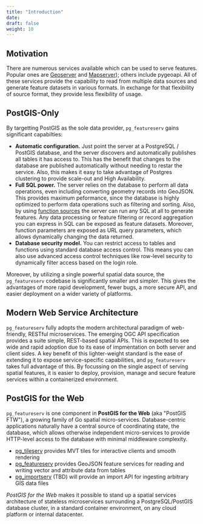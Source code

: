 ```yaml
---
title: "Introduction"
date:
draft: false
weight: 10
---
```


## Motivation

There are numerous services available which can be used to serve features.
Popular ones are [Geoserver](https://geoserver.org) and [Mapserver](https://mapserver.org)); others include pygeoapi.  All of these services provide the capability to read from multiple data sources
and generate feature datasets in various formats.
In exchange for that flexibility of source format, they provide less flexibility of usage.

## PostGIS-Only

By targetting PostGIS as the sole data provider, `pg_featureserv` gains significant capabilties:

* **Automatic configuration.** Just point the server at a PostgreSQL / PostGIS database, and the server discovers and automatically publishes all tables it has access to. This has the benefit that changes to the database are published automatically without needing to restar the service.
Also, this makes it easy to take advantage of Postgres clustering to provide scale-out and High Availability.
* **Full SQL power.** The server relies on the database to perform all data operations, even including converting geometry records into GeoJSON.
This provides maximum peformance, since the database is highly optimized to perform data operations such as filtering and sorting.
Also, by using [function sources]() the server can run any SQL at all to generate features.
Any data processing or feature filtering or record aggregation you can express in SQL can be exposed as feature datasets.
Moreover, function parameters are exposed as URL query parameters, which allows dynamically changing the data returned.
* **Database security model.** You can restrict access to tables and functions using standard database access control. This means you can also use advanced access control techniques like row-level security to dynamically filter access based on the login role.

Moreover, by utilizing a single powerful spatial data source, the `pg_featureserv` codebase is significantly smaller and simpler.
This gives the advantages of more rapid development, fewer bugs, a more secure API, and easier deployment on a wider variety of platforms.

## Modern Web Service Architecture

`pg_featureserv` fully adopts the modern architectural paradigm of web-friendly, RESTful microservices.
The emerging OGC API specification provides a suite simple, REST-based spatial APIs.  This is expected to see wide and rapid adoption
due to its ease of impmentation on both server and client sides.
A key benefit of this lighter-weight standard is the ease of extending it to expose service-specific capabilities,
and `pg_featureserv` takes full advantage of this.
By focussing on the single aspect of serving spatial features, it is easier to deploy, provision, manage and secure
feature services within a containerized environment.

## PostGIS for the Web

`pg_featureserv` is one component in **PostGIS for the Web** (aka "PostGIS FTW"), a growing family of Go spatial micro-services. Database-centric applications naturally have a central source of coordinating state, the database, which allows otherwise independent micro-services to provide HTTP-level access to the database with minimal middleware complexity.

* [pg_tileserv](https://github.com/crunchydata/pg_tileserv) provides MVT tiles for interactive clients and smooth rendering
* [pg_featureserv](https://github.com/crunchydata/pg_featureserv) provides GeoJSON feature services for reading and writing vector and attribute data from tables
* [pg_importserv]() (TBD) will provide an import API for ingesting arbitrary GIS data files

_PostGIS for the Web_ makes it possible to stand up a spatial services architecture of stateless microservices surrounding a PostgreSQL/PostGIS database cluster, in a standard container environment, on any cloud platform or internal datacenter.
